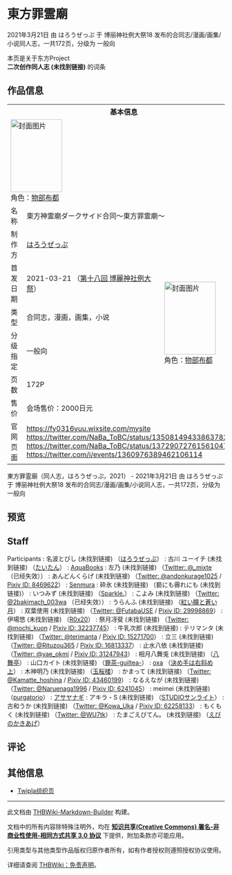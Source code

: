 # 東方罪霊廟

<!-- source html: G:\repos\THBWiki-Markdown-Builder\THBWikiMarkdown\Temp\main\b\b3\ns0%3A%E6%9D%B1%E6%96%B9%E7%BD%AA%E9%9C%8A%E5%BB%9F.html -->

2021年3月21日 由 はろうぜっぷ 于 博丽神社例大祭18 发布的合同志/漫画/画集/小说同人志，一共172页，分级为 一般向

本页是关于东方Project  
 **二次创作同人志 (未找到链接)** 的词条

## 作品信息

<table><tbody><tr><th colspan="3">基本信息</th></tr><tr><td class="cover-artwork-mobile" colspan="2"><a href="./文件-東方罪霊廟封面.jpg.md" class="image" title="封面图片"><img alt="封面图片" src="https://upload.thwiki.cc/thumb/4/40/%E6%9D%B1%E6%96%B9%E7%BD%AA%E9%9C%8A%E5%BB%9F%E5%B0%81%E9%9D%A2.jpg/119px-%E6%9D%B1%E6%96%B9%E7%BD%AA%E9%9C%8A%E5%BB%9F%E5%B0%81%E9%9D%A2.jpg" decoding="async" loading="lazy" width="119" height="168" srcset="https://upload.thwiki.cc/thumb/4/40/%E6%9D%B1%E6%96%B9%E7%BD%AA%E9%9C%8A%E5%BB%9F%E5%B0%81%E9%9D%A2.jpg/178px-%E6%9D%B1%E6%96%B9%E7%BD%AA%E9%9C%8A%E5%BB%9F%E5%B0%81%E9%9D%A2.jpg 1.5x, https://upload.thwiki.cc/thumb/4/40/%E6%9D%B1%E6%96%B9%E7%BD%AA%E9%9C%8A%E5%BB%9F%E5%B0%81%E9%9D%A2.jpg/237px-%E6%9D%B1%E6%96%B9%E7%BD%AA%E9%9C%8A%E5%BB%9F%E5%B0%81%E9%9D%A2.jpg 2x" data-file-width="636" data-file-height="900"></a><div class="cover-char">角色：<a href="./物部布都.md" title="物部布都">物部布都</a></div></td>
</tr><tr><td class="label">名称</td><td colspan="2"> 東方神霊廟ダークサイド合同～東方罪霊廟～ </td></tr><tr><td class="label">制作方</td><td><a href="./はろうぜっぷ.md" title="はろうぜっぷ">はろうぜっぷ</a></td><td class="cover-artwork" rowspan="6" style="min-width:168px;"><a href="./文件-東方罪霊廟封面.jpg.md" class="image" title="封面图片"><img alt="封面图片" src="https://upload.thwiki.cc/thumb/4/40/%E6%9D%B1%E6%96%B9%E7%BD%AA%E9%9C%8A%E5%BB%9F%E5%B0%81%E9%9D%A2.jpg/119px-%E6%9D%B1%E6%96%B9%E7%BD%AA%E9%9C%8A%E5%BB%9F%E5%B0%81%E9%9D%A2.jpg" decoding="async" loading="lazy" width="119" height="168" srcset="https://upload.thwiki.cc/thumb/4/40/%E6%9D%B1%E6%96%B9%E7%BD%AA%E9%9C%8A%E5%BB%9F%E5%B0%81%E9%9D%A2.jpg/178px-%E6%9D%B1%E6%96%B9%E7%BD%AA%E9%9C%8A%E5%BB%9F%E5%B0%81%E9%9D%A2.jpg 1.5x, https://upload.thwiki.cc/thumb/4/40/%E6%9D%B1%E6%96%B9%E7%BD%AA%E9%9C%8A%E5%BB%9F%E5%B0%81%E9%9D%A2.jpg/237px-%E6%9D%B1%E6%96%B9%E7%BD%AA%E9%9C%8A%E5%BB%9F%E5%B0%81%E9%9D%A2.jpg 2x" data-file-width="636" data-file-height="900"></a><div class="cover-char">角色：<a href="./物部布都.md" title="物部布都">物部布都</a></div></td>
</tr><tr><td class="label">首发日期</td><td>2021-03-21&#160;（<a href="/展会作品列表?e=%E5%8D%9A%E4%B8%BD%E7%A5%9E%E7%A4%BE%E4%BE%8B%E5%A4%A7%E7%A5%AD%2318">第十八回 博麗神社例大祭</a>）</td></tr><tr><td class="label">类型</td><td>合同志，漫画，画集，小说</td></tr><tr><td class="label">分级指定</td><td>一般向</td></tr><tr><td class="label">页数</td><td>172P</td></tr><tr><td class="label">售价</td><td>会场售价：2000日元</td></tr>
<tr><td class="label">官网页面</td><td colspan="2"><a rel="nofollow" class="external free" href="https://fy0316yuu.wixsite.com/mysite">https://fy0316yuu.wixsite.com/mysite</a><br><a rel="nofollow" class="external free" href="https://twitter.com/NaBa_ToBC/status/1350814943386378245">https://twitter.com/NaBa_ToBC/status/1350814943386378245</a><br><a rel="nofollow" class="external free" href="https://twitter.com/NaBa_ToBC/status/1372907276156104705">https://twitter.com/NaBa_ToBC/status/1372907276156104705</a><br><a rel="nofollow" class="external free" href="https://twitter.com/i/events/1360976389462106114">https://twitter.com/i/events/1360976389462106114</a></td></tr></tbody></table>

東方罪霊廟（同人志，はろうぜっぷ，2021） - 2021年3月21日 由 はろうぜっぷ 于 博丽神社例大祭18 发布的合同志/漫画/画集/小说同人志，一共172页，分级为 一般向

## 预览

## Staff
Participants
: 名波とびし (未找到链接) （[はろうぜっぷ](./はろうぜっぷ.md)）
: 古川 ユーイチ (未找到链接) （[たいたん](./たいたん.md)）
: [AquaBooks](./AquaBooks.md)
: 左乃 (未找到链接) （[Twitter: @_mixte](https://twitter.com/_mixte) （已经失效））
: あんどんくらげ (未找到链接) （[Twitter: @andonkurage1025](https://twitter.com/andonkurage1025) / [Pixiv ID: 8469622](https://www.pixiv.net/users/8469622)）
: [Senmura](./テツノセンム.md)
: 砕氷 (未找到链接) （褻にも霽れにも (未找到链接)）
: いつみず (未找到链接) （[Sparkle.](./Sparkle..md)）
: こよみ (未找到链接) （[Twitter: @2bakimach_003wa](https://twitter.com/2bakimach_003wa) （已经失效））
: うらんふ (未找到链接) （[紅い瞳と蒼い月](./紅い瞳と蒼い月.md)）
: 双葉使用 (未找到链接) （[Twitter: @FutabaUSE](https://twitter.com/FutabaUSE) / [Pixiv ID: 29998869](https://www.pixiv.net/users/29998869)）
: 伊場悠 (未找到链接) （[R0x20](./R0x20.md)）
: 祭月冴斐 (未找到链接) （[Twitter: @mochi_kuon](https://twitter.com/mochi_kuon) / [Pixiv ID: 32237745](https://www.pixiv.net/users/32237745)）
: 牛乳次郎 (未找到链接)
: テリマンタ (未找到链接) （[Twitter: @terimanta](https://twitter.com/terimanta) / [Pixiv ID: 15271700](https://www.pixiv.net/users/15271700)）
: 立三 (未找到链接) （[Twitter: @Rituzou365](https://twitter.com/Rituzou365) / [Pixiv ID: 16813337](https://www.pixiv.net/users/16813337)）
: 止水八依 (未找到链接) （[Twitter: @yae_okmi](https://twitter.com/yae_okmi) / [Pixiv ID: 31247943](https://www.pixiv.net/users/31247943)）
: 相月八舞兎 (未找到链接) （[八舞亭](./八舞亭.md)）
: 山口カイト (未找到链接) （[罪茶-guiltea-](./罪茶-guiltea-.md)）
: [oxa](./oxa.md) （[決め手は右斜め上](./決め手は右斜め上.md)）
: 木神明乃 (未找到链接) （[玉桜楼](./玉桜楼.md)）
: かまって (未找到链接) （[Twitter: @Kamatte_hoshina](https://twitter.com/Kamatte_hoshina) / [Pixiv ID: 43460199](https://www.pixiv.net/users/43460199)）
: なるえなが (未找到链接) （[Twitter: @Naruenaga1996](https://twitter.com/Naruenaga1996) / [Pixiv ID: 6241045](https://www.pixiv.net/users/6241045)）
: meimei (未找到链接) （[purgatorio](./PURGATORIO.md)）
: [アサヤナギ](./アサヤナギ.md)
: アキラ・S (未找到链接) （[STUDIOサンライト](./STUDIOサンライト.md)）
: 古和うか (未找到链接) （[Twitter: @Kowa_Uka](https://twitter.com/Kowa_Uka) / [Pixiv ID: 62258133](https://www.pixiv.net/users/62258133)）
: もくもく (未找到链接) （[Twitter: @WU7tk](https://twitter.com/WU7tk)）
: たまごえびてん。 (未找到链接) （[えびのかきあげ](./えびのかきあげ.md)）


## 评论

## 其他信息
- [Twipla组织页](https://twipla.jp/events/463578)






---

此文档由 [THBWiki-Markdown-Builder](https://github.com/Delsin-Yu/THBWiki-Markdown-Builder) 构建。

文档中的所有内容除特殊注明外，均在 [**知识共享(Creative Commons) 署名-非商业性使用-相同方式共享 3.0 协议**](https://creativecommons.org/licenses/by-sa/3.0/deed.zh-hans) 下提供，附加条款亦可能应用。

引用类型与其他类型作品版权归原作者所有，如有作者授权则遵照授权协议使用。

详细请查阅 [THBWiki：免责声明](https://thbwiki.cc/THBWiki:%E5%85%8D%E8%B4%A3%E5%A3%B0%E6%98%8E)。

